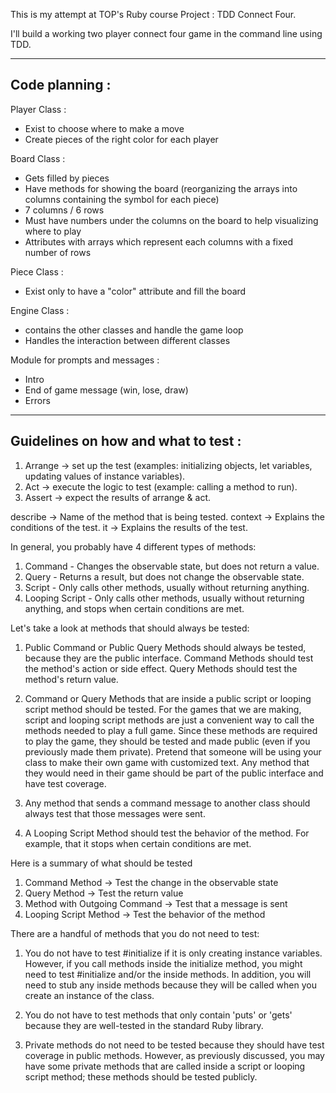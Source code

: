 This is my attempt at TOP's Ruby course Project : TDD Connect Four.

I'll build a working two player connect four game in the command line using TDD.

----
Code planning : 
----

Player Class :

- Exist to choose where to make a move
- Create pieces of the right color for each player

Board Class : 

- Gets filled by pieces
- Have methods for showing the board (reorganizing the arrays into columns containing the symbol for each piece)
- 7 columns / 6 rows
- Must have numbers under the columns on the board to help visualizing where to play
- Attributes with arrays which represent each columns with a fixed number of rows

Piece Class : 

- Exist only to have a "color" attribute and fill the board

Engine Class : 

- contains the other classes and handle the game loop
- Handles the interaction between different classes


Module for prompts and messages : 

- Intro
- End of game message (win, lose, draw)
- Errors

----
Guidelines on how and what to test : 
----

1. Arrange -> set up the test (examples: initializing objects, let
              variables, updating values of instance variables).
2. Act ->     execute the logic to test (example: calling a method to run).
3. Assert ->  expect the results of arrange & act.

describe -> Name of the method that is being tested.
context ->  Explains the conditions of the test.
it ->       Explains the results of the test.

In general, you probably have 4 different types of methods:
1. Command - Changes the observable state, but does not return a value.
2. Query - Returns a result, but does not change the observable state.
3. Script - Only calls other methods, usually without returning anything.
4. Looping Script - Only calls other methods, usually without returning
   anything, and stops when certain conditions are met.

Let's take a look at methods that should always be tested:

1. Public Command or Public Query Methods should always be tested, because
they are the public interface. Command Methods should test the method's action
or side effect. Query Methods should test the method's return value.

2. Command or Query Methods that are inside a public script or looping script
method should be tested. For the games that we are making, script and looping
script methods are just a convenient way to call the methods needed to play a
full game. Since these methods are required to play the game, they should be
tested and made public (even if you previously made them private). Pretend
that someone will be using your class to make their own game with customized
text. Any method that they would need in their game should be part of the
public interface and have test coverage.

3. Any method that sends a command message to another class should always test
that those messages were sent.

4. A Looping Script Method should test the behavior of the method. For
example, that it stops when certain conditions are met.

Here is a summary of what should be tested
1. Command Method -> Test the change in the observable state
2. Query Method -> Test the return value
3. Method with Outgoing Command -> Test that a message is sent
4. Looping Script Method -> Test the behavior of the method

There are a handful of methods that you do not need to test:

1. You do not have to test #initialize if it is only creating instance
variables. However, if you call methods inside the initialize method, you
might need to test #initialize and/or the inside methods. In addition, you
will need to stub any inside methods because they will be called when you
create an instance of the class.

2. You do not have to test methods that only contain 'puts' or 'gets'
because they are well-tested in the standard Ruby library.

3. Private methods do not need to be tested because they should have test
coverage in public methods. However, as previously discussed, you may have
some private methods that are called inside a script or looping script method;
these methods should be tested publicly.